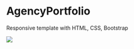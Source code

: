 # AgencyPortfolio
Responsive template with HTML, CSS, Bootstrap

![](img/Screenshot_agencyPortfolio.png)
